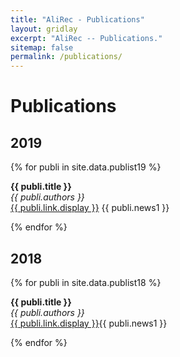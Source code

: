 ```yaml
---
title: "AliRec - Publications"
layout: gridlay
excerpt: "AliRec -- Publications."
sitemap: false
permalink: /publications/
---
```



# Publications

## 2019 

{% for publi in site.data.publist19 %}

  <strong>{{ publi.title }}</strong> <br />
  <em>{{ publi.authors }} </em><br />
  <a href="{{ publi.link.url }}">{{ publi.link.display }}</a> {{ publi.news1 }}

{% endfor %}


## 2018

{% for publi in site.data.publist18 %}

  <strong>{{ publi.title }}</strong> <br />
  <em>{{ publi.authors }} </em><br />
  <a href="{{ publi.link.url }}">{{ publi.link.display }}</a>{{ publi.news1 }}

{% endfor %}
